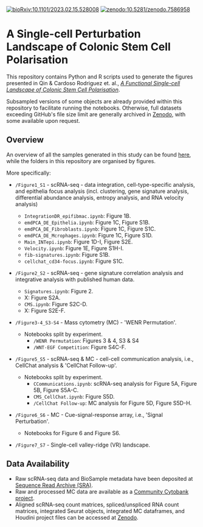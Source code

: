 [![bioRxiv:10.1101/2023.02.15.528008](https://img.shields.io/badge/bioRxiv-10.1101%2F2023.02.15.528008-B31B1B.svg)](https://doi.org/10.1101/2023.02.15.528008) <!-- B31B1B is the colour for bioRxiv -->
[![zenodo:10.5281/zenodo.7586958](https://img.shields.io/badge/Zenodo-10.5281%2Fzenodo.7586957-4B81BE.svg)](https://doi.org/10.5281/zenodo.7586957) <!-- 4B81BE is the colour for Zenodo -->

# A Single-cell Perturbation Landscape of Colonic Stem Cell Polarisation

This repository contains Python and R scripts used to generate the figures presented in Qin & Cardoso Rodriguez et. al., [_A Functional Single-cell Landscape of Colonic Stem Cell Polarisation_](https://doi.org/10.1101/2023.02.15.528008).

Subsampled versions of some objects are already provided within this repository to facilitate running the notebooks. Otherwise, full datasets exceeding GitHub's file size limit are generally archived in [Zenodo](https://doi.org/10.5281/zenodo.7586958), with some available upon request.

## Overview

An overview of all the samples generated in this study can be found [here](https://github.com/TAPE-Lab/Qin-CardosoRodriguez-et-al/blob/main/Metadata/ExperimentalConditions.ipynb), while the folders in this repository are organised by figures.

More specifically:

- `/Figure1_S1` - scRNA-seq - data integration, cell-type-specific analysis, and epithelia focus analysis (incl. clustering, gene signature analysis, differential abundance analysis, entropy analysis, and RNA velocity analysis)
  - `IntegrationDR_epifibmac.ipynb`: Figure 1B.
  - `emdPCA_DE_Epithelia.ipynb`: Figure 1C, Figure S1B.
  - `emdPCA_DE_Fibroblasts.ipynb`: Figure 1C, Figure S1C.
  - `emdPCA_DE_Mcrophages.ipynb`: Figure 1C, Figure S1D.
  - `Main_INTepi.ipynb`: Figure 1D-I, Figure S2E.
  - `Velocity.ipynb`: Figure 1E, Figure S1H-I.
  - `fib-signatures.ipynb`: Figure S1B.
  - `cellchat_cd34-focus.ipynb`: Figure S1C.

- `/Figure2_S2` - scRNA-seq - gene signature correlation analysis and integrative analysis with published human data.
  - `Signatures.ipynb`: Figure 2.
  - X: Figure S2A.
  - `CMS.ipynb`: Figure S2C-D.
  - X: Figure S2E-F.

- `/Figure3-4_S3-S4` - Mass cytometry (MC) - 'WENR Permutation'.
  - Notebooks split by experiment.
    - `/WENR Permutation`: Figures 3 & 4, S3 & S4
    - `/WNT-EGF Competition`: Figure S4C-F.

- `/Figure5_S5` - scRNA-seq & MC - cell-cell communication analysis, i.e., CellChat analysis & 'CellChat Follow-up'.
  - Notebooks split by experiment.
    - `CCommunications.ipynb`: scRNA-seq analysis for Figure 5A, Figure 5B, Figure S5A-C.
    - `CMS_CellChat.ipynb`: Figure S5D.
    - `/CellChat Follow-up`: MC analysis for Figure 5D, Figure S5D-H.

- `/Figure6_S6` - MC - Cue-signal-response array, i.e., 'Signal Perturbation'.
  - Notebooks for Figure 6 and Figure S6.

- `/Figure7_S7` - Single-cell valley-ridge (VR) landscape.

## Data Availability

- Raw scRNA-seq data and BioSample metadata have been deposited at [Sequence Read Archive (SRA)](https://www.ncbi.nlm.nih.gov/bioproject/PRJNA883610).
- Raw and processed MC data are available as a [Community Cytobank project](https://community.cytobank.org/cytobank/experiments#project-id=1460).
- Aligned scRNA-seq count matrices, spliced/unspliced RNA count matrices, integrated Seurat objects, integrated MC dataframes, and
  Houdini project files can be accessed at [Zenodo](https://doi.org/10.5281/zenodo.7586957).
